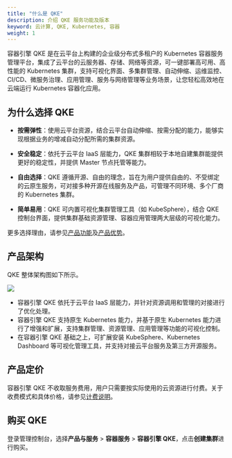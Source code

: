 ```yaml
---
title: "什么是 QKE"
description: 介绍 QKE 服务功能及版本
keyword: 云计算, QKE, Kubernetes, 容器
weight: 1
---
```


容器引擎 QKE 是在云平台上构建的企业级分布式多租户的 Kubernetes 容器服务管理平台，集成了云平台的云服务器、存储、网络等资源，可一键部署高可用、高性能的 Kubernetes 集群，支持可视化界面、多集群管理、自动伸缩、运维监控、CI/CD、微服务治理、应用管理、服务与网络管理等业务场景，让您轻松高效地在云端运行 Kubernetes 容器化应用。

## 为什么选择 QKE

- **按需弹性**：使用云平台资源，结合云平台自动伸缩、按需分配的能力，能够实现根据业务的增减自动分配所需的集群资源。

- **安全稳定**：依托于云平台 IaaS 层能力，QKE 集群相较于本地自建集群能提供更好的稳定性，并提供 Master 节点托管等能力。

- **自由选择**：QKE 遵循开源、自由的理念，旨在为用户提供自由的、不受绑定的云原生服务，可对接多种开源在线服务及产品，可管理不同环境、多个厂商的 Kubernetes 集群。

- **简单易用**：QKE 可内置可视化集群管理工具（如 KubeSphere），结合 QKE 控制台界面，提供集群基础资源管理、容器应用管理两大层级的可视化能力。

更多选择理由，请参见[产品功能](../function/)及[产品优势](../advantage/)。

## 产品架构

QKE 整体架构图如下所示。

![](../../_images/qke_structure.svg)

- 容器引擎 QKE 依托于云平台 IaaS 层能力，并针对资源调用和管理的对接进行了优化处理。
- 容器引擎 QKE 支持原生 Kubernetes 能力，并基于原生 Kubernetes 能力进行了增强和扩展，支持集群管理、资源管理、应用管理等功能的可视化控制。
- 在容器引擎 QKE 基础之上，可扩展安装 KubeSphere、Kubernetes Dashboard 等可视化管理工具，并支持对接云平台服务及第三方开源服务。

<!-- ## 产品形态-->

<!-- 私有云不支持托管版集群-->

## 产品定价

容器引擎 QKE 不收取服务费用，用户只需要按实际使用的云资源进行付费。关于收费模式和具体价格，请参见[计费说明](../../billing/bill_des/)。

## 购买 QKE

登录管理控制台，选择**产品与服务** > **容器服务** > **容器引擎 QKE**，点击**创建集群**进行购买。

